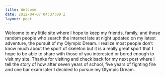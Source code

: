 ```yaml
---
title: Welcome
date: 2012-04-07 04:37:00 Z
layout: post
---
```


Welcome to my little site where I hope to keep my friends, family, and those random people who search the internet late at night updated on my latest adventure, the pursuit of my Olympic Dream. I realize most people don’t know much about the sport of skeleton but it is a really great sport that I hope to be able to share with those of you interested or bored enough to visit my site. Thanks for visiting and check back for my next post where I tell the story of how after seven years of school, five years of fighting fire and one bar exam later I decided to pursue my Olympic Dream.
